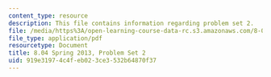 ```yaml
---
content_type: resource
description: This file contains information regarding problem set 2.
file: /media/https%3A/open-learning-course-data-rc.s3.amazonaws.com/8-04-quantum-physics-i-spring-2013/919e31974c4feb023ce3532b64870f37_MIT8_04S13_ps2.pdf
file_type: application/pdf
resourcetype: Document
title: 8.04 Spring 2013, Problem Set 2
uid: 919e3197-4c4f-eb02-3ce3-532b64870f37
---
```

